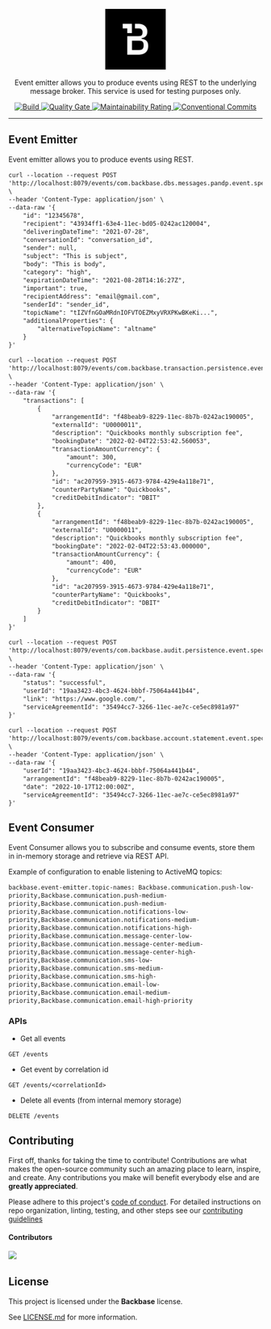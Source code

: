 <p align="center">
  <img width="120" src="Backbase.png?raw=true" alt="Backbase Logo">
</p>

<p align="center">
Event emitter allows you to produce events using REST to the underlying message broker. This service is used for testing purposes only.
<p>

<p align="center"> 
    <a href="https://github.com/backbase/event-emitter/actions/workflows/main.yml">
        <img src="https://github.com/backbase/event-emitter/actions/workflows/main.yml/badge.svg" alt="Build" />
    </a>
    <a href="https://sonarcloud.io/summary/new_code?id=Backbase_event-emitter">
        <img src="https://sonarcloud.io/api/project_badges/measure?project=Backbase_event-emitter&metric=alert_status" alt="Quality Gate" />
    </a>
    <a href="https://sonarcloud.io/summary/new_code?id=Backbase_event-emitter">
        <img src="https://sonarcloud.io/api/project_badges/measure?project=Backbase_event-emitter&metric=sqale_rating" alt="Maintainability Rating" />
    </a>
    <a href="https://conventionalcommits.org">
        <img src="https://img.shields.io/badge/Conventional%20Commits-1.0.0-yellow.svg" alt="Conventional Commits" />
    </a>
</p>

---

## Event Emitter

Event emitter allows you to produce events using REST.

```shell
curl --location --request POST 'http://localhost:8079/events/com.backbase.dbs.messages.pandp.event.spec.v4.MessageDeliveredEvent' \
--header 'Content-Type: application/json' \
--data-raw '{
    "id": "12345678",
    "recipient": "43934ff1-63e4-11ec-bd05-0242ac120004",
    "deliveringDateTime": "2021-07-28",
    "conversationId": "conversation_id",
    "sender": null,
    "subject": "This is subject",
    "body": "This is body",
    "category": "high",
    "expirationDateTime": "2021-08-28T14:16:27Z",
    "important": true,
    "recipientAddress": "email@gmail.com",
    "senderId": "sender_id",
    "topicName": "tIZVfnGOaMRdnIOFVTOEZMxyVRXPKwBKeKi...",
    "additionalProperties": {
        "alternativeTopicName": "altname"
    }
}'
```

```shell
curl --location --request POST 'http://localhost:8079/events/com.backbase.transaction.persistence.event.spec.v1.TransactionsAddedEvent' \
--header 'Content-Type: application/json' \
--data-raw '{
    "transactions": [
        {
            "arrangementId": "f48beab9-8229-11ec-8b7b-0242ac190005",
            "externalId": "U0000011",
            "description": "Quickbooks monthly subscription fee",
            "bookingDate": "2022-02-04T22:53:42.560053",
            "transactionAmountCurrency": {
                "amount": 300,
                "currencyCode": "EUR"
            },
            "id": "ac207959-3915-4673-9784-429e4a118e71",
            "counterPartyName": "Quickbooks",
            "creditDebitIndicator": "DBIT"
        },
        {
            "arrangementId": "f48beab9-8229-11ec-8b7b-0242ac190005",
            "externalId": "U0000011",
            "description": "Quickbooks monthly subscription fee",
            "bookingDate": "2022-02-04T22:53:43.000000",
            "transactionAmountCurrency": {
                "amount": 400,
                "currencyCode": "EUR"
            },
            "id": "ac207959-3915-4673-9784-429e4a118e71",
            "counterPartyName": "Quickbooks",
            "creditDebitIndicator": "DBIT"
        }
    ]
}'
```

```shell
curl --location --request POST 'http://localhost:8079/events/com.backbase.audit.persistence.event.spec.v1.AuditExportCompletedEvent' \
--header 'Content-Type: application/json' \
--data-raw '{
    "status": "successful",
    "userId": "19aa3423-4bc3-4624-bbbf-75064a441b44", 
    "link": "https://www.google.com/",
    "serviceAgreementId": "35494cc7-3266-11ec-ae7c-ce5ec8981a97"
}'
```

```shell
curl --location --request POST 'http://localhost:8079/events/com.backbase.account.statement.event.spec.v1.AccountStatementReadyEvent' \
--header 'Content-Type: application/json' \
--data-raw '{
    "userId": "19aa3423-4bc3-4624-bbbf-75064a441b44",
    "arrangementId": "f48beab9-8229-11ec-8b7b-0242ac190005",
    "date": "2022-10-17T12:00:00Z",
    "serviceAgreementId": "35494cc7-3266-11ec-ae7c-ce5ec8981a97"
}'
```

## Event Consumer

Event Consumer allows you to subscribe and consume events, store them in in-memory storage and retrieve via REST API.

Example of configuration to enable listening to ActiveMQ topics:
```
backbase.event-emitter.topic-names: Backbase.communication.push-low-priority,Backbase.communication.push-medium-priority,Backbase.communication.push-medium-priority,Backbase.communication.notifications-low-priority,Backbase.communication.notifications-medium-priority,Backbase.communication.notifications-high-priority,Backbase.communication.message-center-low-priority,Backbase.communication.message-center-medium-priority,Backbase.communication.message-center-high-priority,Backbase.communication.sms-low-priority,Backbase.communication.sms-medium-priority,Backbase.communication.sms-high-priority,Backbase.communication.email-low-priority,Backbase.communication.email-medium-priority,Backbase.communication.email-high-priority
```

### APIs
- Get all events
```
GET /events
```
- Get event by correlation id
```
GET /events/<correlationId>
```
- Delete all events (from internal memory storage)
```
DELETE /events
```

## Contributing

First off, thanks for taking the time to contribute! Contributions are what makes the open-source community such an amazing place to learn, inspire, and create. Any contributions you make will benefit everybody else and are **greatly appreciated**.

Please adhere to this project's [code of conduct](CODE_OF_CONDUCT.md). For detailed instructions on repo organization, linting, testing, and other
steps see our [contributing guidelines](../../../backbase/event-emitter/CONTRIBUTING.md)

#### Contributors

[![](https://contrib.rocks/image?repo=backbase/event-emitter)](https://github.com/backbase/event-emitter/graphs/contributors)

## License

This project is licensed under the **Backbase** license.

See [LICENSE.md](LICENSE.md) for more information.